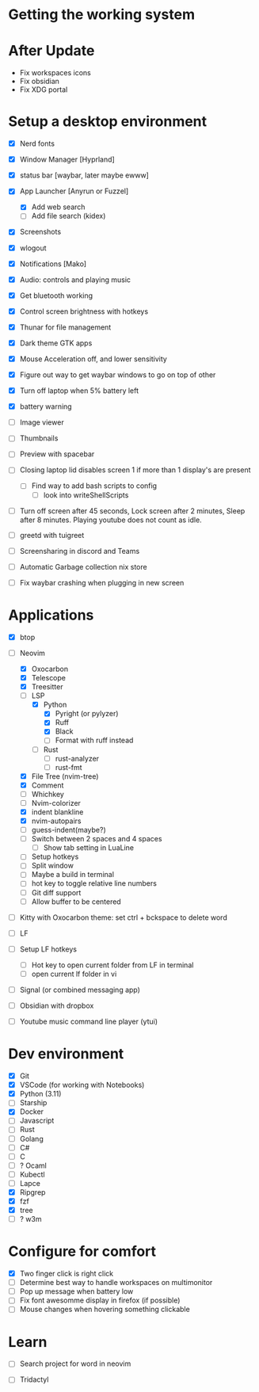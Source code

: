 # Getting the working system

# After Update

- Fix workspaces icons
- Fix obsidian
- Fix XDG portal

# Setup a desktop environment
- [X] Nerd fonts
- [X] Window Manager [Hyprland]
- [X] status bar [waybar, later maybe ewww]
- [X] App Launcher [Anyrun or Fuzzel]
    - [X] Add web search
    - [ ] Add file search (kidex)
- [X] Screenshots
- [X] wlogout
- [X] Notifications [Mako]
- [X] Audio: controls and playing music
- [X] Get bluetooth working
- [X] Control screen brightness with hotkeys
- [X] Thunar for file management
- [X] Dark theme GTK apps
- [X] Mouse Acceleration off, and lower sensitivity
- [X] Figure out way to get waybar windows to go on top of other
- [X] Turn off laptop when 5% battery left
- [X] battery warning

- [ ] Image viewer
- [ ] Thumbnails
- [ ] Preview with spacebar
- [ ] Closing laptop lid disables screen 1 if more than 1 display's are present
    - [ ] Find way to add bash scripts to config
        - [ ] look into writeShellScripts
- [ ] Turn off screen after 45 seconds, Lock screen after 2 minutes, Sleep after 8 minutes. Playing youtube does not count as idle.
- [ ] greetd with tuigreet
- [ ] Screensharing in discord and Teams
- [ ] Automatic Garbage collection nix store
- [ ] Fix waybar crashing when plugging in new screen

# Applications
- [X] btop
- [ ] Neovim
    - [X] Oxocarbon
    - [X] Telescope
    - [X] Treesitter
    - [ ] LSP
        - [X] Python
            - [X] Pyright (or pylyzer)
            - [X] Ruff
            - [X] Black
            - [ ] Format with ruff instead
        - [ ] Rust
            - [ ] rust-analyzer
            - [ ] rust-fmt
    - [X] File Tree (nvim-tree)
    - [X] Comment
    - [ ] Whichkey
    - [ ] Nvim-colorizer
    - [X] indent blankline
    - [X] nvim-autopairs
    - [ ] guess-indent(maybe?)
    - [ ] Switch between 2 spaces and 4 spaces
        - [ ] Show tab setting in LuaLine
    - [ ] Setup hotkeys
    - [ ] Split window
    - [ ] Maybe a build in terminal
    - [ ] hot key to toggle relative line numbers
    - [ ] Git diff support
    - [ ] Allow buffer to be centered

- [ ] Kitty with Oxocarbon theme: set ctrl + bckspace to delete word
- [ ] LF
- [ ] Setup LF hotkeys
    - [ ] Hot key to open current folder from LF in terminal
    - [ ] open current lf folder in vi
- [ ] Signal (or combined messaging app)
- [ ] Obsidian with dropbox
- [ ] Youtube music command line player (ytui)


# Dev environment
- [X] Git
- [X] VSCode (for working with Notebooks)
- [X] Python (3.11) 
- [ ] Starship
- [X] Docker
- [ ] Javascript
- [ ] Rust
- [ ] Golang
- [ ] C#
- [ ] C
- [ ] ? Ocaml
- [ ] Kubectl
- [ ] Lapce
- [X] Ripgrep
- [X] fzf
- [X] tree
- [ ] ? w3m
 
# Configure for comfort
- [X] Two finger click is right click
- [ ] Determine best way to handle workspaces on multimonitor
- [ ] Pop up message when battery low
- [ ] Fix font awesomme display in firefox (if possible)
- [ ] Mouse changes when hovering something clickable

# Learn
- [ ] Search project for word in neovim
- [ ] Tridactyl


